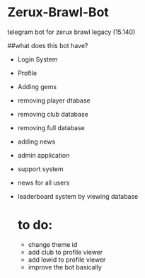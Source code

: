 # Zerux-Brawl-Bot
telegram bot for zerux brawl legacy (15.140)

##what does this bot have?

- Login System
- Profile
- Adding gems
- removing player dtabase
- removing club database
- removing full database
- adding news
- admin application
- support system
- news for all users
- leaderboard system by viewing database

  # to do:

  - change theme id
  - add club to profile viewer
  - add lowid to profile viewer
  - improve the bot basically

